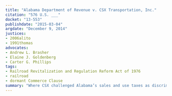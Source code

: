 ```yaml
---
title: "Alabama Department of Revenue v. CSX Transportation, Inc."
citation: "576 U.S. ___"
docket: "13-553"
publishdate: "2015-03-04"
argdate: "December 9, 2014"
justices:
- 2006alito
- 1991thomas
advocates:
- Andrew L. Brasher
- Elaine J. Goldenberg
- Carter G. Phillips
tags:
- Railroad Revitalization and Regulation Reform Act of 1976
- railroad
- dormant Commerce Clause
summary: "Where CSX challenged Alabama’s sales and use taxes as discriminatory under the Railroad Revitalization and Regulatory Reform Act of 1976, the Eleventh Circuit properly concluded that CSX’s transportation industry competitors—motor carriers and water carriers—are an appropriate comparison class for CSX’s claim, but that court erred in refusing to consider whether Alabama could justify its decision to exempt motor carriers from its sales and use taxes through its decision to subject motor carriers to a fuel-excise tax."
---
```


